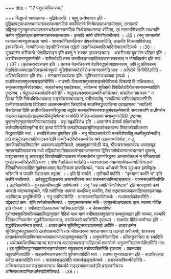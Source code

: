 +++
title = "17 पशुपत्यधिकरणम्"

+++
सिद्धान्ते व्याघातमाह - मुद्रिकेतरति । बहुषु तन्त्रेष्वक्त्ता इति - मुद्रिकाषट्कधारणभगासनस्थात्मध्यानादिकं क्कचित्तन्त्रे निःश्रेयससाधनतयोक्तम्, तन्त्रान्तरे तद्विरुद्भसुराकुम्भस्थापनतत्स्थदेवातारचनादिकं निःश्रेयसाधनतया वर्णितम्, एवं नानातनिोक्तानि साधनानि क्रमेण मुद्रिकाष्ट्कधारणभगासनस्थात्मध्यान - इत्यादि भाष्ये परिगणितानीत्यर्थः ।।35।।ननु जगच्छरीरं परमात्मानमभ्युपगच्छता भाष्ये - शास्त्रयोनित्वादित्यत्र दोषस्योक्तत्वादिति, तच्छरीरं नित्यत्वाविरोधाद् इश्वरासिध्धेः, नाष्यनित्यम्त तद्वयतिरिक्त्तस्य तद्धेतोः तदानीमसम्भवदित्यादिनोक्तत्वादित्यर्थः ।।36।।सूत्रकारेण शरीरवत्वे भोगादिप्रसङ्ग इति वक्त्तुं न शक्यत इत्याशङ्क्याह - अशरीरत्वाभ्युपगमेन परिहार इति । अशरीरत्वानभ्युपगमेनेति - शरीरत्वेऽपि तस्य उभयीलङ्गत्वप्रतिपादकशास्त्रवलात् न भोगादिप्रसंग इति भावः ।।37।।कृतकरत्वप्रसङ्ग इति । ततश्च नेदमधिकरणं वेदविरुद्धार्थत्वज्ञापनपरम्, अपि तु प्रतिपन्नस्य वेदाविरोधस्यपातप्रतीत्वसमर्थनपूवर्कं श्रुतिशैवागमयोरविरोधनयनपरभेवेति भावः । अविरोधे निनीषीतेऽपीति - अस्मिन्नधिकरण इति शेषः । तत्स्वारस्यभञ्जक इति- श्रुतिस्वारस्यभञ्जक इत्यर्थः । बाधविकल्पसमुच्चयसङ्कोचैरिति - बाधरूपैः विकल्पसमुच्चयसङ्कोचैरित्यर्थः विकल्पो हि पाक्षिकवाधः, समुच्चयश्श्रुतनैरपेक्ष्यबाधः, सङ्कोचस्तु एकदेशबाधः, सर्वात्मना श्रुतिबाधे विवक्षितेऽविरोधनयनासम्भवादिति दृष्टव्यम् । श्रेद्धकल्पस्थमांसविधानेनेति - श्राद्धकल्पस्थगवालम्भविधानेनेत्यर्थः, मांसविधानमात्रस्य " न हिंस्या'दिति निषेधविरोधाभावात् सङ्कोचकत्वाभावात्, पत्रीसंयाजेषु "ज्याधिन्या पत्रीस्संयाजयन्ती'ति पत्नीसंयाजार्थतया विहिताया आलम्भमन्तरेण क्रियादिनां स्वतस्सिद्धज्याधिन्या एवाग्रहणस्य "ज्याधिनी चैकदेशत्वा'दिति तार्त्तीयाधिकरणसिद्धतया तद्वदेव मत्स्यहरिणरुरुशशकूर्मवराहमेषमांसैः सम्वत्सराणि वार्ध्रीणसेन कालसाकछागलोहखङ्गमांसैर्मधुमिश्रैश्चानन्त्यमिति विहित-मांसस्यान्यथाप्युपपत्तेरिति दृष्टव्यम् युगान्तरेऽनुष्ठानमस्तीत्यस्वरसादाह - यद्वा वह्वर्थविरोध इति । आचान्तेन कतर्व्यं दक्षिणाचारेण कर्तव्यमित्यादिस्मृतीनां वेदं कृत्वा पेदिरिति कमप्रतिपादकश्रुतिसङ्कोचकत्वस्य शिष्टाकोपाधिकरण सिद्धत्वादिति भावः । तत्वविरोधश्च दुष्परिहर इति - ननु श्रीपाञ्चरात्रेऽपि यन्त्रविशेषादिषु लक्ष्मीसुदर्शनादीन् प्रति वासुदेरङ्गत्वप्रतिपादकवनेऽपि कथञ्चिदविरोधसमर्थनेन यथे तत्प्रामाण्यनिर्वाहः, न तु तत्वविपर्यासप्रतिपादनेन अप्रामाण्यमङ्गीक्रियते, एवंपाशुपतागमेऽपि चेन्न, श्रीपाचरात्रशास्त्रस्य आपादचूडं नारायणप्रतिपादकस्य मध्ये तद्विपर्यासप्रतिपादकत्वेनावभासमानस्य द्वित्रिवाक्येष्वेकस्यान्यथानयनं युक्त्तम्, पाशुपतागस्य तु आपादतूडं विपर्यासप्रतिपादकस्य मोहनार्थत्वेन पुराणसिद्धस्य आन्यपर्यकथनं न पण्डितहृदये पुण्डतरकमधिरोहतीति भावः । शेषा वैडालिका भवन्निति - महापराधानां वाभ्रव्यशाण्डिल्यव्यतिरिक्त्तानां वैदिकनिश्वाससंहितानुप्रवेशाभावात् वैडालिकत्वं प्राप्तमित्यर्थः, "यस्य धर्मध्वजो नित्यं सुरध्वज इवोच्छ्रितः । चरितानि च पापानि वैडालन्नाम तद्व्रतम्' ।। इति हि स्मर्यते । तृतीयार्थे षष्ठीति - "कृत्यानां कर्क्षरि च" इति कर्तरि षष्ठीत्यर्थः । अर्हद्बुद्धाधिकृतस्य अशास्त्रीयस्य कथं यजनरूपत्वमित्याङ्कयाह - यजनरूपतोक्तिरिति । तदभिप्रायेणेति - बुध्धार्हतभीष्माद्यभि प्रायेणेत्यर्थः । ननु "अहं तमोतिरिक्त्तैर्यष्टव्य" इति भगवद्वाक्ये कथं भगवतो यष्टव्यत्वमुच्यते, नहि तमोनिष्ठा भगवन्तं कथञ्चिद् यजन्ति, तेषां रुद्रमात्रयाजकत्वादित्याशङ्कयाह- अहमिष्टव्य इत्युक्त्तिरिति । नतु तदभिप्रायेणेति - तामसजनाभिप्रायेणेत्यर्थः । मध्यमश्लोकोक्तमिति - यद्वेदबाह्यं कमर्ोति श्लोकोक्तमित्यर्थः । एवमुक्त्तस्ततस्त;नति - एवमुक्त्तोऽहम्प्रकाशः कृतः स्वात्मा गोपित इति योजना । त्रयीबाह्यादिकारत्वस्य व्यस्थितत्वादिति - न चैवमथर्वशिरः पुरोक्तपशुपतिशरीरकब्रह्यविद्यानुष्ठानं वैदिकं वक्ष्य माणं त्रयीबाह्यपाशुपतानां कथमुपपद्यत इति वाच्यम्, तस्यापि वैदिकतान्त्रिकत्वेन शुद्धवैदिकत्वाभावात्, तत्राधिकारो पपत्तिरिति दृष्टव्यम् । साक्षादेव वैदिककर्मान्वय इति - शुद्धवैदिकधर्मान्वय इत्यर्थः । अव्यवधानेन श्रुतिसिद्धभगवदपासनार्हा अपीति - अव्यवधानेन श्रुतिसिद्धभगदुपसनाति दहरोपासनादीनि तत्र जीवान्तरस्य व्यवधानाभावात् तदनर्हा अपीत्यर्थः, शास्त्रस्य प्राप्तार्थत्वबाधिताविषयत्वाभ्यामप्रामाण्यप्रसङ्गमुपपादयति । अनुमानेनेत्यादिना - प्रतिरुद्धबाधिता वा स्यादिति । प्रार्थत्वबाधितविषयत्वाभ्यां शास्त्रस्य अप्रामाण्यप्रसङ्गपरिहारार्थं शास्त्रोम्भे अनुमाननिरसनमपेक्षितमिति भावः । इह श्रुतिविरुद्धागमप्रामाण्यभङ्गार्थत्वस्य स्फुदत्वात् तन्नोपपादितमिति दृष्टव्यम् । प्रदानवदेव तदुक्त्तमित्यादीति - सङ्कर्षणकाण्डस्यापि पूर्वभागत्वादिति भावः । ततश्च शून्यवादप्रसंग इति - कदाचिदसतः सर्वदा असत्वादिति भावः । वास्तवसङ्खयेति परमार्थसङ्खयेत्यर्थः । प्रसञ्जकविपर्य्ययेऽपीति - अनित्यत्वप्रसजकसङ्खयावत्त्वस्य विपर्य्यये सङ्खयावत्वाभावेऽपि प्रसञ्जनीयस्य अनित्यत्वरूपानिष्टधर्मस्यापेत्तेरित्यर्थः ।।38।।